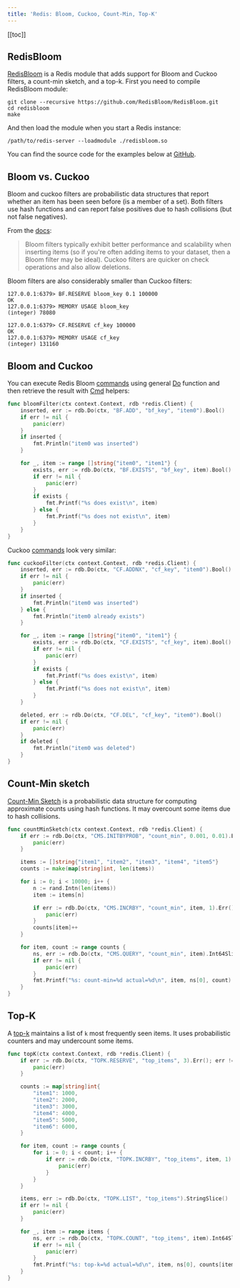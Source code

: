 ```yaml
---
title: 'Redis: Bloom, Cuckoo, Count-Min, Top-K'
---
```


<UptraceCta />

<CoverImage title="Redis: Bloom, Cuckoo, Count-Min, Top-K" />

[[toc]]

## RedisBloom

[RedisBloom](https://oss.redis.com/redisbloom/Quick_Start/#building) is a Redis module that adds
support for Bloom and Cuckoo filters, a count-min sketch, and a top-k. First you need to compile
RedisBloom module:

```shell
git clone --recursive https://github.com/RedisBloom/RedisBloom.git
cd redisbloom
make
```

And then load the module when you start a Redis instance:

```shell
/path/to/redis-server --loadmodule ./redisbloom.so
```

You can find the source code for the examples below at
[GitHub](https://github.com/redis/go-redis/tree/master/example/redis-bloom).

## Bloom vs. Cuckoo

Bloom and cuckoo filters are probabilistic data structures that report whether an item has been seen
before (is a member of a set). Both filters use hash functions and can report false positives due to
hash collisions (but not false negatives).

From the [docs](https://oss.redis.com/redisbloom/#bloom-vs-cuckoo):

> Bloom filters typically exhibit better performance and scalability when inserting items (so if
> you're often adding items to your dataset, then a Bloom filter may be ideal). Cuckoo filters are
> quicker on check operations and also allow deletions.

Bloom filters are also considerably smaller than Cuckoo filters:

```
127.0.0.1:6379> BF.RESERVE bloom_key 0.1 100000
OK
127.0.0.1:6379> MEMORY USAGE bloom_key
(integer) 78080

127.0.0.1:6379> CF.RESERVE cf_key 100000
OK
127.0.0.1:6379> MEMORY USAGE cf_key
(integer) 131160
```

## Bloom and Cuckoo

You can execute Redis Bloom [commands](https://oss.redis.com/redisbloom/Bloom_Commands/) using
general [Do](https://pkg.go.dev/github.com/redis/go-redis/v9#Client.Do) function and then retrieve
the result with [Cmd](https://pkg.go.dev/github.com/redis/go-redis/v9#Cmd) helpers:

```go
func bloomFilter(ctx context.Context, rdb *redis.Client) {
	inserted, err := rdb.Do(ctx, "BF.ADD", "bf_key", "item0").Bool()
	if err != nil {
		panic(err)
	}
	if inserted {
		fmt.Println("item0 was inserted")
	}

	for _, item := range []string{"item0", "item1"} {
		exists, err := rdb.Do(ctx, "BF.EXISTS", "bf_key", item).Bool()
		if err != nil {
			panic(err)
		}
		if exists {
			fmt.Printf("%s does exist\n", item)
		} else {
			fmt.Printf("%s does not exist\n", item)
		}
	}
}
```

Cuckoo [commands](https://oss.redis.com/redisbloom/Cuckoo_Commands/) look very similar:

```go
func cuckooFilter(ctx context.Context, rdb *redis.Client) {
	inserted, err := rdb.Do(ctx, "CF.ADDNX", "cf_key", "item0").Bool()
	if err != nil {
		panic(err)
	}
	if inserted {
		fmt.Println("item0 was inserted")
	} else {
		fmt.Println("item0 already exists")
	}

	for _, item := range []string{"item0", "item1"} {
		exists, err := rdb.Do(ctx, "CF.EXISTS", "cf_key", item).Bool()
		if err != nil {
			panic(err)
		}
		if exists {
			fmt.Printf("%s does exist\n", item)
		} else {
			fmt.Printf("%s does not exist\n", item)
		}
	}

	deleted, err := rdb.Do(ctx, "CF.DEL", "cf_key", "item0").Bool()
	if err != nil {
		panic(err)
	}
	if deleted {
		fmt.Println("item0 was deleted")
	}
}
```

## Count-Min sketch

[Count-Min Sketch](https://oss.redis.com/redisbloom/CountMinSketch_Commands/) is a probabilistic
data structure for computing approximate counts using hash functions. It may overcount some items
due to hash collisions.

```go
func countMinSketch(ctx context.Context, rdb *redis.Client) {
	if err := rdb.Do(ctx, "CMS.INITBYPROB", "count_min", 0.001, 0.01).Err(); err != nil {
		panic(err)
	}

	items := []string{"item1", "item2", "item3", "item4", "item5"}
	counts := make(map[string]int, len(items))

	for i := 0; i < 10000; i++ {
		n := rand.Intn(len(items))
		item := items[n]

		if err := rdb.Do(ctx, "CMS.INCRBY", "count_min", item, 1).Err(); err != nil {
			panic(err)
		}
		counts[item]++
	}

	for item, count := range counts {
		ns, err := rdb.Do(ctx, "CMS.QUERY", "count_min", item).Int64Slice()
		if err != nil {
			panic(err)
		}
		fmt.Printf("%s: count-min=%d actual=%d\n", item, ns[0], count)
	}
}
```

## Top-K

A [top-k](https://oss.redis.com/redisbloom/TopK_Commands/) maintains a list of `k` most frequently
seen items. It uses probabilistic counters and may undercount some items.

```go
func topK(ctx context.Context, rdb *redis.Client) {
	if err := rdb.Do(ctx, "TOPK.RESERVE", "top_items", 3).Err(); err != nil {
		panic(err)
	}

	counts := map[string]int{
		"item1": 1000,
		"item2": 2000,
		"item3": 3000,
		"item4": 4000,
		"item5": 5000,
		"item6": 6000,
	}

	for item, count := range counts {
		for i := 0; i < count; i++ {
			if err := rdb.Do(ctx, "TOPK.INCRBY", "top_items", item, 1).Err(); err != nil {
				panic(err)
			}
		}
	}

	items, err := rdb.Do(ctx, "TOPK.LIST", "top_items").StringSlice()
	if err != nil {
		panic(err)
	}

	for _, item := range items {
		ns, err := rdb.Do(ctx, "TOPK.COUNT", "top_items", item).Int64Slice()
		if err != nil {
			panic(err)
		}
		fmt.Printf("%s: top-k=%d actual=%d\n", item, ns[0], counts[item])
	}
}
```
